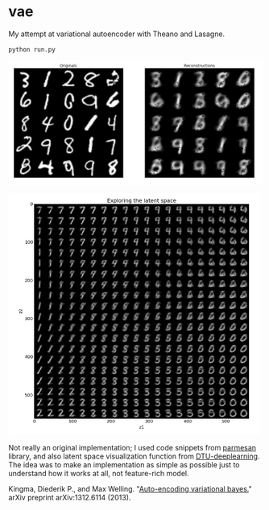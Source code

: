# vae
My attempt at variational autoencoder with Theano and Lasagne.

    python run.py

![reconstructions](img/vae_reconstructions.png)

![space](img/vae_space.png)

Not really an original implementation; I used code snippets from [parmesan](https://github.com/casperkaae/parmesan) library, and also latent space visualization function from [DTU-deeplearning](https://github.com/DTU-deeplearning). The idea was to make an implementation as simple as possible just to understand how it works at all, not feature-rich model.

Kingma, Diederik P., and Max Welling. "[Auto-encoding variational bayes.](http://arxiv.org/abs/1312.6114)" arXiv preprint arXiv:1312.6114 (2013).